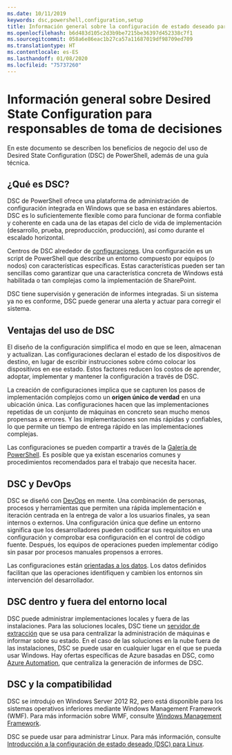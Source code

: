 ```yaml
---
ms.date: 10/11/2019
keywords: dsc,powershell,configuration,setup
title: Información general sobre la configuración de estado deseado para responsables de toma de decisiones
ms.openlocfilehash: b6d483d105c2d3b9be7215be36397d452338c7f1
ms.sourcegitcommit: 058a6e86eac1b27ca57a11687019df98709ed709
ms.translationtype: HT
ms.contentlocale: es-ES
ms.lasthandoff: 01/08/2020
ms.locfileid: "75737260"
---
```

# <a name="desired-state-configuration-overview-for-decision-makers"></a>Información general sobre Desired State Configuration para responsables de toma de decisiones

En este documento se describen los beneficios de negocio del uso de Desired State Configuration (DSC) de PowerShell, además de una guía técnica.

## <a name="what-is-dsc"></a>¿Qué es DSC?

DSC de PowerShell ofrece una plataforma de administración de configuración integrada en Windows que se basa en estándares abiertos. DSC es lo suficientemente flexible como para funcionar de forma confiable y coherente en cada una de las etapas del ciclo de vida de implementación (desarrollo, prueba, preproducción, producción), así como durante el escalado horizontal.

Centros de DSC alrededor de [configuraciones](../configurations/configurations.md). Una configuración es un script de PowerShell que describe un entorno compuesto por equipos (o nodos) con características específicas. Estas características pueden ser tan sencillas como garantizar que una característica concreta de Windows está habilitada o tan complejas como la implementación de SharePoint.

DSC tiene supervisión y generación de informes integradas. Si un sistema ya no es conforme, DSC puede generar una alerta y actuar para corregir el sistema.

## <a name="benefits-of-using-dsc"></a>Ventajas del uso de DSC

El diseño de la configuración simplifica el modo en que se leen, almacenan y actualizan. Las configuraciones declaran el estado de los dispositivos de destino, en lugar de escribir instrucciones sobre cómo colocar los dispositivos en ese estado. Estos factores reducen los costos de aprender, adoptar, implementar y mantener la configuración a través de DSC.

La creación de configuraciones implica que se capturen los pasos de implementación complejos como un **origen único de verdad** en una ubicación única. Las configuraciones hacen que las implementaciones repetidas de un conjunto de máquinas en concreto sean mucho menos propensas a errores. Y las implementaciones son más rápidas y confiables, lo que permite un tiempo de entrega rápido en las implementaciones complejas.

Las configuraciones se pueden compartir a través de la [Galería de PowerShell](https://powershellgallery.com). Es posible que ya existan escenarios comunes y procedimientos recomendados para el trabajo que necesita hacer.

## <a name="dsc-and-devops"></a>DSC y DevOps

DSC se diseñó con [DevOps](/archive/blogs/ashleymcglone/devops-for-n00bs-ie-windows-people-like-me) en mente. Una combinación de personas, procesos y herramientas que permiten una rápida implementación e iteración centrada en la entrega de valor a los usuarios finales, ya sean internos o externos. Una configuración única que define un entorno significa que los desarrolladores pueden codificar sus requisitos en una configuración y comprobar esa configuración en el control de código fuente. Después, los equipos de operaciones pueden implementar código sin pasar por procesos manuales propensos a errores.

Las configuraciones están [orientadas a los datos](../configurations/configData.md). Los datos definidos facilitan que las operaciones identifiquen y cambien los entornos sin intervención del desarrollador.

## <a name="dsc-on-premises-and-off-premises"></a>DSC dentro y fuera del entorno local

DSC puede administrar implementaciones locales y fuera de las instalaciones. Para las soluciones locales, DSC tiene un [servidor de extracción](../pull-server/pullServer.md) que se usa para centralizar la administración de máquinas e informar sobre su estado. En el caso de las soluciones en la nube fuera de las instalaciones, DSC se puede usar en cualquier lugar en el que se pueda usar Windows.
Hay ofertas específicas de Azure basadas en DSC, como [Azure Automation](https://azure.microsoft.com/en-us/documentation/services/automation/), que centraliza la generación de informes de DSC.

## <a name="dsc-and-compatibility"></a>DSC y la compatibilidad

DSC se introdujo en Windows Server 2012 R2, pero está disponible para los sistemas operativos inferiores mediante Windows Management Framework (WMF). Para más información sobre WMF, consulte [Windows Management Framework](/powershell/scripting/wmf/overview).

DSC se puede usar para administrar Linux. Para más información, consulte [Introducción a la configuración de estado deseado (DSC) para Linux](../getting-started/lnxGettingStarted.md).
